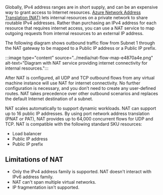 


Globally, IPv4 address ranges are in short supply, and can be an expensive way to grant access to Internet resources. [Azure Network Address Translation (NAT)](/azure/nat-gateway/nat-overview) lets internal resources on a private network to share routable IPv4 addresses. Rather than purchasing an IPv4 address for each resource that requires internet access, you can use a NAT service to map outgoing requests from internal resources to an external IP address.

The following diagram shows outbound traffic flow from Subnet 1 through the NAT gateway to be mapped to a Public IP address or a Public IP prefix.

:::image type="content" source="../media/nat-flow-map-e4870a4e.png" alt-text="Diagram with NAT service providing internet connectivity for internal resources.":::

After NAT is configured, all UDP and TCP outbound flows from any virtual machine instance will use NAT for internet connectivity. No further configuration is necessary, and you don’t need to create any user-defined routes. NAT takes precedence over other outbound scenarios and replaces the default Internet destination of a subnet.

NAT scales automatically to support dynamic workloads. NAT can support up to 16 public IP addresses. By using port network address translation (PNAT or PAT), NAT provides up to 64,000 concurrent flows for UDP and TCP. NAT is compatible with the following standard SKU resources:

- Load balancer
- Public IP address
- Public IP prefix

## Limitations of NAT

- Only the IPv4 address family is supported. NAT doesn't interact with IPv6 address family. 
- NAT can't span multiple virtual networks.
- IP fragmentation isn't supported.

